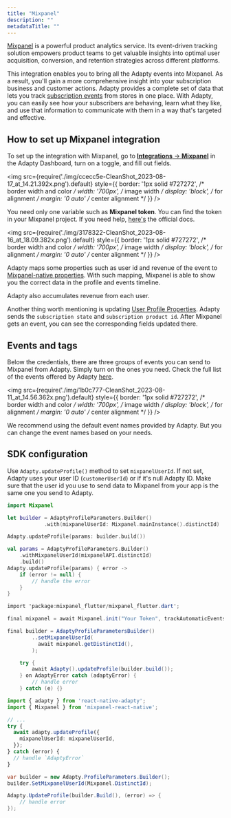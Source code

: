 ```yaml
---
title: "Mixpanel"
description: ""
metadataTitle: ""
---
```


[Mixpanel](https://mixpanel.com/) is a powerful product analytics service. Its event-driven tracking solution empowers product teams to get valuable insights into optimal user acquisition, conversion, and retention strategies across different platforms.  

This integration enables you to bring all the Adapty events into Mixpanel. As a result, you'll gain a more comprehensive insight into your subscription business and customer actions. Adapty provides a complete set of data that lets you track [subscription events](https://docs.adapty.io/docs/events) from stores in one place. With Adapty, you can easily see how your subscribers are behaving, learn what they like, and use that information to communicate with them in a way that's targeted and effective.

## How to set up Mixpanel integration

To set up the integration with Mixpanel, go to [**Integrations** -> **Mixpanel**](https://app.adapty.io/integrations/mixpanel) in the Adapty Dashboard, turn on a toggle, and fill out fields.


<img
  src={require('./img/ccecc5e-CleanShot_2023-08-17_at_14.21.392x.png').default}
  style={{
    border: '1px solid #727272', /* border width and color */
    width: '700px', /* image width */
    display: 'block', /* for alignment */
    margin: '0 auto' /* center alignment */
  }}
/>





You need only one variable such as **Mixpanel token**. You can find the token in your Mixpanel project. If you need help, [here's](https://help.mixpanel.com/hc/en-us/articles/115004502806-Find-Project-Token-) the official docs.


<img
  src={require('./img/3178322-CleanShot_2023-08-16_at_18.09.382x.png').default}
  style={{
    border: '1px solid #727272', /* border width and color */
    width: '700px', /* image width */
    display: 'block', /* for alignment */
    margin: '0 auto' /* center alignment */
  }}
/>





Adapty maps some properties such as user id and revenue of the event to [Mixpanel-native properties](https://help.mixpanel.com/hc/en-us/articles/115004708186-Profile-Properties). With such mapping, Mixpanel is able to show you the correct data in the profile and events timeline.

Adapty also accumulates revenue from each user.

Another thing worth mentioning is updating [User Profile Properties](https://docs.mixpanel.com/docs/tracking/how-tos/user-profiles). Adapty sends the `subscription state` and `subscription product id`. After Mixpanel gets an event, you can see the corresponding fields updated there.

## Events and tags

Below the credentials, there are three groups of events you can send to Mixpanel from Adapty. Simply turn on the ones you need. Check the full list of the events offered by Adapty [here](https://docs.adapty.io/docs/events).


<img
  src={require('./img/1b0c777-CleanShot_2023-08-11_at_14.56.362x.png').default}
  style={{
    border: '1px solid #727272', /* border width and color */
    width: '700px', /* image width */
    display: 'block', /* for alignment */
    margin: '0 auto' /* center alignment */
  }}
/>





We recommend using the default event names provided by Adapty. But you can change the event names based on your needs.

## SDK configuration

Use `Adapty.updateProfile()` method to set `mixpanelUserId`.  If not set, Adapty uses your user ID (`customerUserId`) or if it's null Adapty ID. Make sure that the user id you use to send data to Mixpanel from your app is the same one you send to Adapty.

```swift title="iOS (Swift)"
import Mixpanel

let builder = AdaptyProfileParameters.Builder()
            .with(mixpanelUserId: Mixpanel.mainInstance().distinctId)

Adapty.updateProfile(params: builder.build())
```
```kotlin title="Android (Kotlin)"
val params = AdaptyProfileParameters.Builder()
    .withMixpanelUserId(mixpanelAPI.distinctId)
    .build()
Adapty.updateProfile(params) { error ->
    if (error != null) {
        // handle the error
    }
}
```
```csharp title="Flutter (Dart)"
import 'package:mixpanel_flutter/mixpanel_flutter.dart';

final mixpanel = await Mixpanel.init("Your Token", trackAutomaticEvents: true);

final builder = AdaptyProfileParametersBuilder()
        ..setMixpanelUserId(
          await mixpanel.getDistinctId(),
        );

    try {
        await Adapty().updateProfile(builder.build());
    } on AdaptyError catch (adaptyError) {
        // handle error
    } catch (e) {}
```
```typescript title="React Native (TS)"
import { adapty } from 'react-native-adapty';
import { Mixpanel } from 'mixpanel-react-native';

// ...
try {
  await adapty.updateProfile({
    mixpanelUserId: mixpanelUserId,
  });
} catch (error) {
  // handle `AdaptyError`
}
```
```csharp title="Unity (C#)"
var builder = new Adapty.ProfileParameters.Builder();
builder.SetMixpanelUserId(Mixpanel.DistinctId);

Adapty.UpdateProfile(builder.Build(), (error) => {
    // handle error
});
```